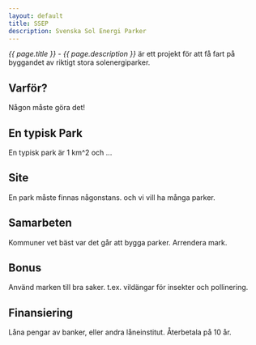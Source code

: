 ```yaml
---
layout: default
title: SSEP
description: Svenska Sol Energi Parker
---
```

_{{ page.title }} - {{ page.description }}_ är ett projekt för att få fart på byggandet av riktigt stora solenergiparker.

## Varför?
Någon måste göra det!

## En typisk Park
En typisk park är 1 km^2 och ...

## Site
En park måste finnas någonstans. och vi vill ha många parker.

## Samarbeten
Kommuner vet bäst var det går att bygga parker. Arrendera mark.

## Bonus
Använd marken till bra saker. t.ex. vildängar för insekter och pollinering.

## Finansiering
Låna pengar av banker, eller andra låneinstitut.
Återbetala på 10 år.
